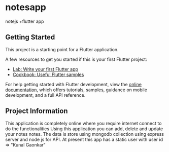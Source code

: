 # notesapp

notejs +flutter app

## Getting Started

This project is a starting point for a Flutter application.

A few resources to get you started if this is your first Flutter project:

- [Lab: Write your first Flutter app](https://docs.flutter.dev/get-started/codelab)
- [Cookbook: Useful Flutter samples](https://docs.flutter.dev/cookbook)

For help getting started with Flutter development, view the
[online documentation](https://docs.flutter.dev/), which offers tutorials,
samples, guidance on mobile development, and a full API reference.

## Project Information

This application is completely online where you require internet connect to do the functionalities
Using this application you can add, delete and update your notes notes. 
The data is store using mongodb collection using express server and node js for API.
At present  this app has a static user with user id => "Kunal Gaonkar"
